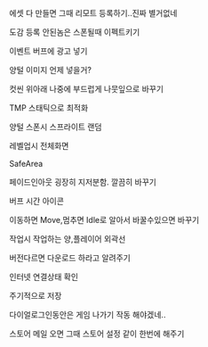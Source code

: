 
에셋 다 만들면 그때 리모트 등록하기..진짜 별거없네
 
도감 등록 안된놈은 스폰될때 이펙트키기

이벤트 버프에 광고 넣기
 
양털 이미지 언제 넣을거?

컷씬 위아래 나중에 부드럽게 나뭇잎으로 바꾸기

TMP 스태틱으로 최적화

양털 스폰시 스프라이트 랜덤

레벨업시 전체화면 

SafeArea

페이드인아웃 굉장히 지저분함. 깔끔히 바꾸기

버프 시간 아이콘

이동하면 Move,멈추면 Idle로 알아서 바꿀수있으면 바꾸기

작업시 작업하는 양,플레이어 외곽선

버전다르면 다운로드 하라고 알려주기

인터넷 연결상태 확인

주기적으로 저장

다이얼로그인동안은 게임 나가기 작동 해야겠네..

스토어 메일 오면 그때 스토어 설정 같이 한번에 해주기